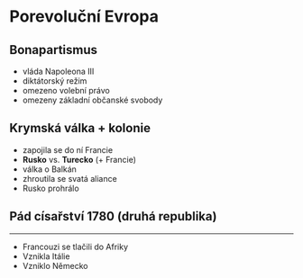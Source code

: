 # Porevoluční Evropa

## Bonapartismus

- vláda Napoleona III
- diktátorský režim
- omezeno volební právo
- omezeny základní občanské svobody

## Krymská válka + kolonie

- zapojila se do ní Francie
- **Rusko** vs. **Turecko** (+ Francie)
- válka o Balkán
- zhroutila se svatá aliance
- Rusko prohrálo

## Pád císařství 1780 (druhá republika)

---

- Francouzi se tlačili do Afriky
- Vznikla Itálie
- Vzniklo Německo

